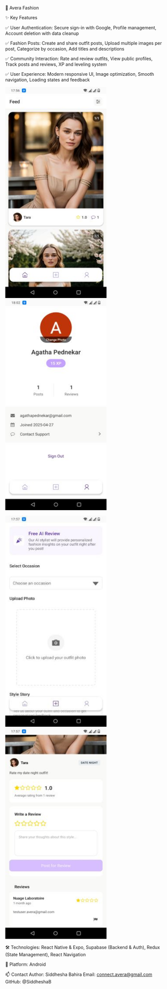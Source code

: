 📱 Avera Fashion

✨ Key Features

✅ User Authentication: Secure sign-in with Google, Profile management, Account deletion with data cleanup

✅ Fashion Posts: Create and share outfit posts, Upload multiple images per post, Categorize by occasion, Add titles and descriptions
  
✅ Community Interaction: Rate and review outfits, View public profiles, Track posts and reviews, XP and leveling system
  
✅ User Experience: Modern responsive UI, Image optimization, Smooth navigation, Loading states and feedback

<img src="https://github.com/SiddheshaB/AveraFashion/blob/main/images/Feed.jpg?raw=true" width="321" height="669" alt="Feed" />  <img src="https://github.com/SiddheshaB/AveraFashion/blob/main/images/Profile.jpg?raw=true" width="321" height="669" alt="Profile" />

<img src="https://github.com/SiddheshaB/AveraFashion/blob/main/images/AddPost.jpg?raw=true" width="321" height="669" alt="AddPost" />  <img src="https://github.com/SiddheshaB/AveraFashion/blob/main/images/Reviews.jpg?raw=true" width="321" height="669" alt="Reviews" />



🛠️ Technologies: React Native & Expo, Supabase (Backend & Auth), Redux (State Management), React Navigation

📱 Platform: Android

📫 Contact
Author: Siddhesha Bahira
Email: connect.avera@gmail.com
GitHub: @SiddheshaB
